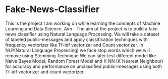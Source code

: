 # Fake-News-Classifier
This is the project I am working on while learning the concepts of Machine Learning and Data Science.  Aim - The aim of the project is to build a fake news classifier using Natural Language Processing. We will take a dataset of labeled public-messages and apply classification techniques with frequency vectorizer like Tf-idf vectorizer and Count vectorizer. In NLP(Natural Language Processing) we face stop words which we will remove using Stemming Technique We can later test different model like Naive Bayes Model, Random Forest Model and K-NN (K-Nearest Neighbour) for accuracy and performance on unclassified public-messages using both Tf-idf vectorizer and count vectorizer.
